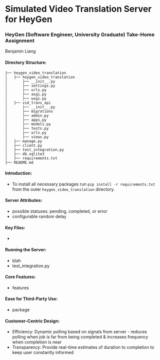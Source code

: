 # Simulated Video Translation Server for HeyGen

### HeyGen (Software Engineer, University Graduate) Take-Home Assignment
Benjamin Liang


#### Directory Structure:
```
├── heygen_video_translation
│   ├── heygen_video_translation
│       ├── __init__.py
│       ├── settings.py
│       ├── urls.py
│       ├── asgi.py
│       ├── wsgi.py
│   ├── vid_trans_api
│       ├── __init__.py
│       ├── migrations
│       ├── admin.py
│       ├── apps.py
│       ├── models.py
│       ├── tests.py
│       ├── urls.py
│       ├── views.py
│   ├── manage.py
│   ├── client.py
│   ├── test_integration.py
│   ├── db.sqlite3
│   ├── requirements.txt
├── README.md
```

#### Introduction:
- To install all necessary packages run ```pip install -r requirements.txt``` from the outer ```heygen_video_translation``` directory.
  
#### Server Attributes:
- possible statuses: pending, completed, or error
- configurable random delay

#### Key Files:
- 

#### Running the Server:
- blah
- test_integration.py

#### Core Features:
- features

#### Ease for Third-Party Use:
- package

#### Customer-Centric Design:
- Efficiency: Dynamic polling based on signals from server - reduces polling when job is far from being completed & increases frequency when completion is near
- Transparency: Provide real-time estimates of duration to completion to keep user constantly informed


